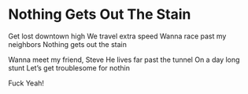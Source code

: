 # Nothing Gets Out The Stain

Get lost downtown high
We travel extra speed
Wanna race past my neighbors
Nothing gets out the stain

Wanna meet my friend, Steve
He lives far past the tunnel
On a day long stunt
Let’s get troublesome for nothin

Fuck Yeah!

